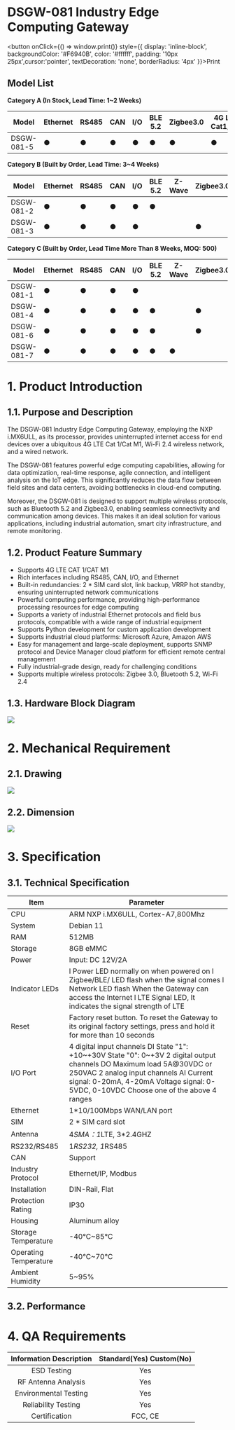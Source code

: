 # **DSGW-081 Industry Edge Computing Gateway**

<div style={{textAlign: 'center'}}>

<button onClick={() => window.print()} style={{ display: 'inline-block', backgroundColor: '#F6940B', color: '#ffffff', padding: '10px 25px',cursor:'pointer', textDecoration: 'none', borderRadius: '4px' }}>Print</button>

</div>

## Model List

**Category A (In Stock, Lead Time: 1~2 Weeks)**

| **Model**  | **Ethernet** | **RS485** | **CAN** | **I/O** | **BLE 5.2** | **Zigbee3.0** | **4G LTE Cat1/M1** | **Wi-Fi2.4G** |
| ---------- | ------------ | --------- | ------- | ------- | ----------- | ------------- | ------------------ | ------------- |
| DSGW-081-5 | ●            | ●         | ●       | ●       | ●           | ●             | ●                  | ●             |

**Category B (Built by Order, Lead Time: 3~4 Weeks)**

| **Model**  | **Ethernet** | **RS485** | **CAN** | **I/O** | **BLE 5.2** | **Z-Wave** | **Zigbee3.0** | **4G LTE Cat1/M1** | **Wi-Fi2.4G** |
| ---------- | ------------ | --------- | ------- | ------- | ----------- | ---------- | ------------- | --------------------- | ------------- |
| DSGW-081-2 | ●            | ●         | ●       | ●       | ●           |            |               |                       | ●             |
| DSGW-081-3 | ●            | ●         | ●       | ●       |             |            | ●             |                       | ●             |

**Category C (Built by Order, Lead Time More Than 8 Weeks, MOQ: 500)**

| **Model**  | **Ethernet** | **RS485** | **CAN** | **I/O** | **BLE 5.2** | **Z-Wave** | **Zigbee3.0** | **4G LTE Cat1/M1** | **Wi-Fi2.4G** | **KNX** |
| ---------- | ------------ | --------- | ------- | ------- | ----------- | ---------- | ------------- | ------------------ | ------------- | ------- |
| DSGW-081-1 | ●            | ●         | ●       | ●       |             |            |               | ●                  | ●             |         |
| DSGW-081-4 | ●            | ●         | ●       | ●       | ●           |            | ●             | ●                  |               |         |
| DSGW-081-6 | ●            | ●         | ●       | ●       | ●           |            | ●             | ●                  | ●             | ●       |
| DSGW-081-7 | ●            | ●         | ●       | ●       | ●           | ●          |               | ●                  | ●             |         |

# 1. Product Introduction

## 1.1. Purpose and Description
The DSGW-081 Industry Edge Computing Gateway, employing the NXP i.MX6ULL, as its processor, provides uninterrupted internet access for end devices over a ubiquitous 4G LTE Cat 1/Cat M1, Wi-Fi 2.4 wireless network, and a wired network.

The DSGW-081 features powerful edge computing capabilities, allowing for data optimization, real-time response, agile connection, and intelligent analysis on the IoT edge. This significantly reduces the data flow between field sites and data centers, avoiding bottlenecks in cloud-end computing.

Moreover, the DSGW-081 is designed to support multiple wireless protocols, such as Bluetooth 5.2 and Zigbee3.0, enabling seamless connectivity and communication among devices. This makes it an ideal solution for various applications, including industrial automation, smart city infrastructure, and remote monitoring.

## 1.2. Product Feature Summary 
- Supports 4G LTE CAT 1/CAT M1
- Rich interfaces including RS485, CAN, I/O, and Ethernet  
- Built-in redundancies: 2 * SIM card slot, link backup, VRRP hot standby, ensuring uninterrupted network communications
- Powerful computing performance, providing high-performance processing resources for edge computing
- Supports a variety of industrial Ethernet protocols and field bus protocols, compatible with a wide range of industrial equipment
- Supports Python development for custom application development
- Supports industrial cloud platforms: Microsoft Azure, Amazon AWS
- Easy for management and large-scale deployment, supports SNMP protocol and Device Manager cloud platform for efficient remote central management
- Fully industrial-grade design, ready for challenging conditions
- Supports multiple wireless protocols: Zigbee 3.0, Bluetooth 5.2, Wi-Fi 2.4

## 1.3. Hardware Block Diagram
![](https://dusunprj.oss-us-west-1.aliyuncs.com/DSGW%EF%BC%88Spec%EF%BC%89/DSGW-081/block.png)

# 2. Mechanical Requirement 

## 2.1. Drawing
![](https://dusunprj.oss-us-west-1.aliyuncs.com/DSGW%EF%BC%88Spec%EF%BC%89/DSGW-081/draw.jpg)

## 2.2. Dimension
![](https://dusunprj.oss-us-west-1.aliyuncs.com/DSGW%EF%BC%88Spec%EF%BC%89/DSGW-081/dimen.png)

# 3. Specification

## 3.1. Technical Specification
| Item                    |  Parameter                                                                                                    |
|-------------------------|----------------------------------------------------------------------------------------------------------------------------------------------------------------------------------------------------------------------------------------------------------|
| CPU                     | ARM NXP i.MX6ULL, Cortex-A7,800Mhz                                                                                                                                                                                                                       |
| System                  | Debian 11                                                                                                                                                                                                                                                |
| RAM                     | 512MB                                                                                                                                                                                                                                                    |
| Storage                 | 8GB eMMC                                                                                                                                                                                                                                                 |
| Power                   | Input: DC 12V/2A                                                                                                                                                                                                                                         |
| Indicator LEDs          | l  Power LED normally on when powered on l  Zigbee/BLE/ LED flash when the signal comes l  Network LED flash When the Gateway can access the Internet l  LTE Signal LED, It indicates the signal strength of LTE                                         |
| Reset                   | Factory reset button. To reset the Gateway to its original factory settings, press and hold it for more than 10 seconds                                                                                                                                  |
| I/O Port                | 4 digital input channels DI State "1": +10~+30V State "0": 0~+3V 2 digital output channels DO Maximum load 5A@30VDC or 250VAC 2 analog input channels AI Current signal: 0-20mA, 4-20mA Voltage signal: 0-5VDC, 0-10VDC Choose one of the above 4 ranges |
| Ethernet                | 1*10/100Mbps WAN/LAN port                                                                                                                                                                                                                                |
| SIM                     | 2 * SIM card slot                                                                                                                                                                                                                                        |
| Antenna                 | 4*SMA：1*LTE, 3*2.4GHZ                                                                                                                                                                                                                                   |
| RS232/RS485             | 1*RS232, 1*RS485                                                                                                                                                                                                                                         |
| CAN                     | Support                                                                                                                                                                                                                                                  |
| Industry Protocol       | Ethernet/IP, Modbus                                                                                                                                                                                                                                      |
| Installation            | DIN-Rail, Flat                                                                                                                                                                                                                                           |
| Protection Rating       | IP30                                                                                                                                                                                                                                                     |
| Housing                 | Aluminum alloy                                                                                                                                                                                                                                           |
| Storage Temperature     | -40℃~85℃                                                                                                                                                                                                                                                 |
| Operating Temperature   | -40℃~70℃                                                                                                                                                                                                                                                 |
| Ambient Humidity        | 5~95%                                                                                                                                                                                                                                                    |
## 3.2. Performance

# 4. QA Requirements
| Information Description | Standard(Yes) Custom(No) |
|:-----------------------:|:------------------------:|
| ESD Testing             | Yes                      |
| RF Antenna Analysis     | Yes                      |
| Environmental Testing   | Yes                      |
| Reliability Testing     | Yes                      |
| Certification           | FCC, CE                  |
